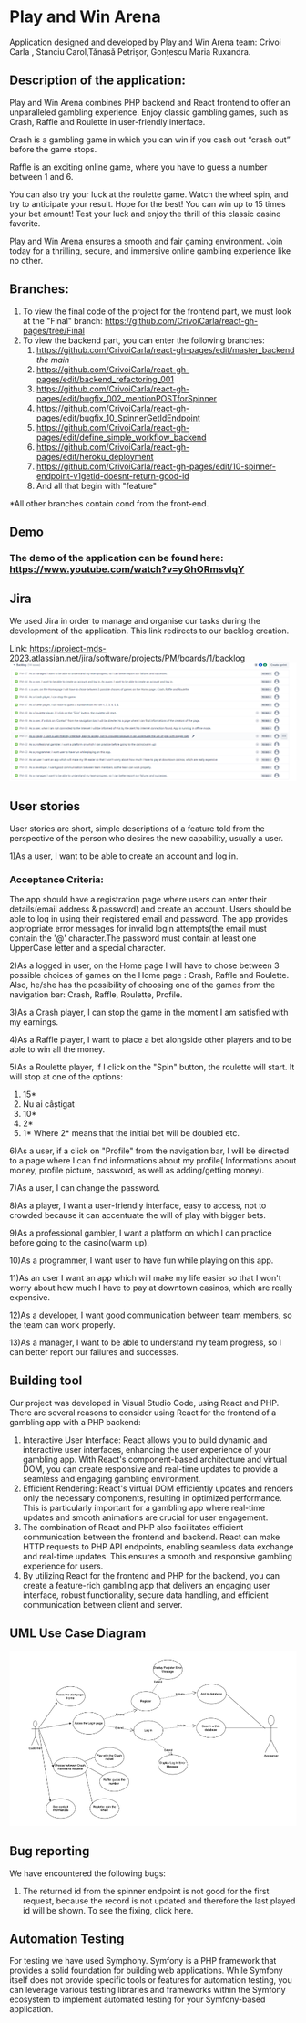 # Play and Win Arena

Application designed and developed by Play and Win Arena team: Crivoi Carla , Stanciu Carol,Tănasă Petrișor, Gonțescu Maria Ruxandra.


## Description of the application:

Play and Win Arena combines PHP backend and React frontend to offer an unparalleled gambling experience. Enjoy classic gambling games, such as Crash, Raffle and Roulette in user-friendly interface. 

Crash is a gambling game in which you can win if you cash out “crash out” before the game stops.

Raffle is an exciting online game, where you have to guess a number between 1 and 6.

You can also try your luck at the roulette game. Watch the wheel spin, and try to anticipate your result. Hope for the best! You can win up to 15 times your bet amount!  Test your luck and enjoy the thrill of this classic casino favorite.

Play and Win Arena  ensures a smooth and fair gaming environment. Join today for a thrilling, secure, and immersive online gambling experience like no other.


## Branches:
1) To view the final code of the project for the frontend part, we must look at the "Final" branch: https://github.com/CrivoiCarla/react-gh-pages/tree/Final 
2) To view the backend part, you can enter the following branches:
   1. https://github.com/CrivoiCarla/react-gh-pages/edit/master_backend    *the main*
   2. https://github.com/CrivoiCarla/react-gh-pages/edit/backend_refactoring_001
   3. https://github.com/CrivoiCarla/react-gh-pages/edit/bugfix_002_mentionPOSTforSpinner
   4. https://github.com/CrivoiCarla/react-gh-pages/edit/bugfix_10_SpinnerGetIdEndpoint
   5. https://github.com/CrivoiCarla/react-gh-pages/edit/define_simple_workflow_backend
   6. https://github.com/CrivoiCarla/react-gh-pages/edit/heroku_deployment
   7. https://github.com/CrivoiCarla/react-gh-pages/edit/10-spinner-endpoint-v1getid-doesnt-return-good-id 
   8. And all that begin with "feature"
      
*All other branches contain cond from the front-end.

## Demo

### The demo of the application can be found here: https://www.youtube.com/watch?v=yQhORmsvIqY 

## Jira 

We used Jira in order to manage and organise our tasks during the development of the application. This link redirects to our backlog creation. 

Link: https://proiect-mds-2023.atlassian.net/jira/software/projects/PM/boards/1/backlog
![alt text](https://github.com/CrivoiCarla/react-gh-pages/blob/main/backlog.PNG?raw=true)
## User stories

User stories are short, simple descriptions of a feature told from the perspective of the person who desires the new capability, usually a user.


1)As a user, I want to be able to create an account and log in.

### Acceptance Criteria:

The app should have a registration page where users can enter their details(email address & password) and create an account.
Users should be able to log in using their registered email and password.
The app provides appropriate error messages for invalid login attempts(the email must contain the '@' character.The password must contain at least one UpperCase letter and a special character. 

2)As a logged in user, on the Home page I will have to chose between 3 possible choices of games on the Home page : Crash, Raffle and Roulette. Also, he/she has the possibility of choosing one of the games from the navigation bar: Crash, Raffle, Roulette, Profile. 

3)As a Crash player, I can stop the game in the moment I am satisfied with my earnings. 

4)As a Raffle player, I want to place a bet alongside other players and to be able to win all the money. 

5)As a Roulette player, if I click on the "Spin" button, the roulette will start. It will stop at one of the options: 
1) 15*
2) Nu ai câștigat
3) 10*
4) 2*
5) 1*
Where 2* means that the initial bet will be doubled etc.

6)As a user, if a click on "Profile" from the navigation bar, I will be directed to a page where I can find informations about my profile( Informations about money, profile picture, password, as well as adding/getting money).

7)As a user, I can change the password. 

8)As a player, I want a user-friendly interface, easy to access, not to crowded because it can accentuate the will of play with bigger bets.

9)As a professional gambler, I want a platform on which I can practice before going to the casino(warm up).

10)As a programmer, I want user to have fun while playing on this app.

11)As an user I want an app which will make my life easier so that I won't worry about how much I have to pay at downtown casinos, which are really expensive.

12)As a developer, I want good communication between team members, so the team can work properly.

13)As a manager, I want to be able to understand my team progress, so I can better report our failures and successes.


## Building tool

Our project was developed in Visual Studio Code, using React and PHP.
There are several reasons to consider using React for the frontend of a gambling app with a PHP backend:
1.	Interactive User Interface: React allows you to build dynamic and interactive user interfaces, enhancing the user experience of your gambling app. With React's component-based architecture and virtual DOM, you can create responsive and real-time updates to provide a seamless and engaging gambling environment.
2.	Efficient Rendering: React's virtual DOM efficiently updates and renders only the necessary components, resulting in optimized performance. This is particularly important for a gambling app where real-time updates and smooth animations are crucial for user engagement.
3.	The combination of React and PHP also facilitates efficient communication between the frontend and backend. React can make HTTP requests to PHP API endpoints, enabling seamless data exchange and real-time updates. This ensures a smooth and responsive gambling experience for users.
4.	By utilizing React for the frontend and PHP for the backend, you can create a feature-rich gambling app that delivers an engaging user interface, robust functionality, secure data handling, and efficient communication between client and server.




## UML Use Case Diagram
![alt text](https://github.com/CrivoiCarla/react-gh-pages/blob/main/uml.PNG?raw=true)

## Bug reporting

We have encountered the following bugs:
1.	The returned id from the spinner endpoint is not good for the first request, because the record is not updated and therefore the last played id will be shown. To see the fixing, click here.


## Automation Testing

For testing we have used Symphony. Symfony is a PHP framework that provides a solid foundation for building web applications. While Symfony itself does not provide specific tools or features for automation testing, you can leverage various testing libraries and frameworks within the Symfony ecosystem to implement automated testing for your Symfony-based application.

